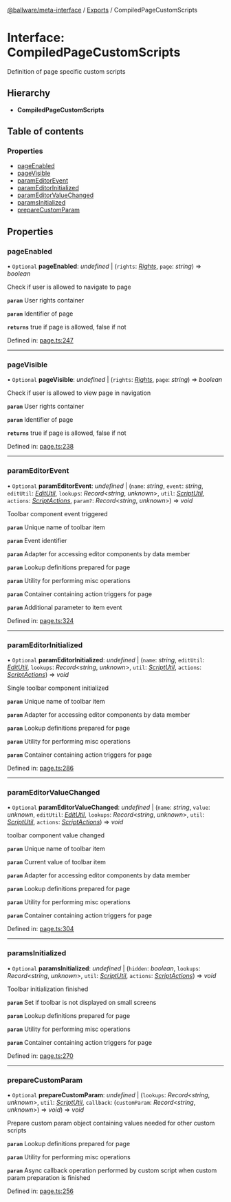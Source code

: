 [@ballware/meta-interface](../README.md) / [Exports](../modules.md) / CompiledPageCustomScripts

# Interface: CompiledPageCustomScripts

Definition of page specific custom scripts

## Hierarchy

* **CompiledPageCustomScripts**

## Table of contents

### Properties

- [pageEnabled](compiledpagecustomscripts.md#pageenabled)
- [pageVisible](compiledpagecustomscripts.md#pagevisible)
- [paramEditorEvent](compiledpagecustomscripts.md#parameditorevent)
- [paramEditorInitialized](compiledpagecustomscripts.md#parameditorinitialized)
- [paramEditorValueChanged](compiledpagecustomscripts.md#parameditorvaluechanged)
- [paramsInitialized](compiledpagecustomscripts.md#paramsinitialized)
- [prepareCustomParam](compiledpagecustomscripts.md#preparecustomparam)

## Properties

### pageEnabled

• `Optional` **pageEnabled**: *undefined* \| (`rights`: [*Rights*](rights.md), `page`: *string*) => *boolean*

Check if user is allowed to navigate to page

**`param`** User rights container

**`param`** Identifier of page

**`returns`** true if page is allowed, false if not

Defined in: [page.ts:247](https://github.com/frankball/ballware-meta-interface/blob/d19dcf1/src/page.ts#L247)

___

### pageVisible

• `Optional` **pageVisible**: *undefined* \| (`rights`: [*Rights*](rights.md), `page`: *string*) => *boolean*

Check if user is allowed to view page in navigation

**`param`** User rights container

**`param`** Identifier of page

**`returns`** true if page is allowed, false if not

Defined in: [page.ts:238](https://github.com/frankball/ballware-meta-interface/blob/d19dcf1/src/page.ts#L238)

___

### paramEditorEvent

• `Optional` **paramEditorEvent**: *undefined* \| (`name`: *string*, `event`: *string*, `editUtil`: [*EditUtil*](editutil.md), `lookups`: *Record*<*string*, *unknown*\>, `util`: [*ScriptUtil*](scriptutil.md), `actions`: [*ScriptActions*](scriptactions.md), `param?`: *Record*<*string*, *unknown*\>) => *void*

Toolbar component event triggered

**`param`** Unique name of toolbar item

**`param`** Event identifier

**`param`** Adapter for accessing editor components by data member

**`param`** Lookup definitions prepared for page

**`param`** Utility for performing misc operations

**`param`** Container containing action triggers for page

**`param`** Additional parameter to item event

Defined in: [page.ts:324](https://github.com/frankball/ballware-meta-interface/blob/d19dcf1/src/page.ts#L324)

___

### paramEditorInitialized

• `Optional` **paramEditorInitialized**: *undefined* \| (`name`: *string*, `editUtil`: [*EditUtil*](editutil.md), `lookups`: *Record*<*string*, *unknown*\>, `util`: [*ScriptUtil*](scriptutil.md), `actions`: [*ScriptActions*](scriptactions.md)) => *void*

Single toolbar component initialized

**`param`** Unique name of toolbar item

**`param`** Adapter for accessing editor components by data member

**`param`** Lookup definitions prepared for page

**`param`** Utility for performing misc operations

**`param`** Container containing action triggers for page

Defined in: [page.ts:286](https://github.com/frankball/ballware-meta-interface/blob/d19dcf1/src/page.ts#L286)

___

### paramEditorValueChanged

• `Optional` **paramEditorValueChanged**: *undefined* \| (`name`: *string*, `value`: *unknown*, `editUtil`: [*EditUtil*](editutil.md), `lookups`: *Record*<*string*, *unknown*\>, `util`: [*ScriptUtil*](scriptutil.md), `actions`: [*ScriptActions*](scriptactions.md)) => *void*

toolbar component value changed

**`param`** Unique name of toolbar item

**`param`** Current value of toolbar item

**`param`** Adapter for accessing editor components by data member

**`param`** Lookup definitions prepared for page

**`param`** Utility for performing misc operations

**`param`** Container containing action triggers for page

Defined in: [page.ts:304](https://github.com/frankball/ballware-meta-interface/blob/d19dcf1/src/page.ts#L304)

___

### paramsInitialized

• `Optional` **paramsInitialized**: *undefined* \| (`hidden`: *boolean*, `lookups`: *Record*<*string*, *unknown*\>, `util`: [*ScriptUtil*](scriptutil.md), `actions`: [*ScriptActions*](scriptactions.md)) => *void*

Toolbar initialization finished

**`param`** Set if toolbar is not displayed on small screens

**`param`** Lookup definitions prepared for page

**`param`** Utility for performing misc operations

**`param`** Container containing action triggers for page

Defined in: [page.ts:270](https://github.com/frankball/ballware-meta-interface/blob/d19dcf1/src/page.ts#L270)

___

### prepareCustomParam

• `Optional` **prepareCustomParam**: *undefined* \| (`lookups`: *Record*<*string*, *unknown*\>, `util`: [*ScriptUtil*](scriptutil.md), `callback`: (`customParam`: *Record*<*string*, *unknown*\>) => *void*) => *void*

Prepare custom param object containing values needed for other custom scripts

**`param`** Lookup definitions prepared for page

**`param`** Utility for performing misc operations

**`param`** Async callback operation performed by custom script when custom param preparation is finished

Defined in: [page.ts:256](https://github.com/frankball/ballware-meta-interface/blob/d19dcf1/src/page.ts#L256)
